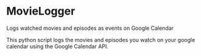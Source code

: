 # MovieLogger
Logs watched movies and episodes as events on Google Calendar

This python script logs the movies and episodes you watch on your google calendar using the Google Calendar API.

